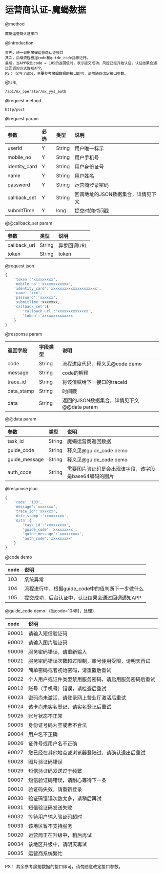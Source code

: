 # 运营商认证-魔蝎数据

@method

```
魔蝎运营商认证接口
```

@introduction

```
首先，统一调用魔蝎运营商认证接口
其次，后续流程根据code和guide_code指示进行。
最后，当APP收到code = 105的返回值时，表示提交成功，风控已经开始认证，认证结果会通过回调的方式告知APP。
PS： 仅写了部分，主要参考魔蝎数据的接口即可，请勿随意改定接口参数。
```

@URL

```
/api/mx_operator/mx_yys_auth
```

@request method

```
http/post
```

@request param

| 参数 | 必选 | 类型 | 说明 |
| :--- | :--- | :--- | :--- |
| userId | Y | String | 用户唯一标示 |
| mobile\_no | Y | String | 用户手机号 |
| identity\_card | Y | String | 用户身份证号 |
| name | Y | String | 用户姓名 |
| password | Y | String | 运营商登录密码 |
| callback\_set | Y | String | 回调地址的JSON数据集合，详情见下文 |
| submitTime | Y | long | 提交时的时间戳 |

@@callback\_set param

| 参数 | 类型 | 说明 |
| :--- | :--- | :--- |
| callback\_url | String | 异步回调URL |
| token | String | token |

@request json

```js
{
    'token':'xxxxxxxxx',
    'mobile_no':'xxxxxxxxxxxx',
    'identity_card':'xxxxxxxxxxxxxxxxxxxxx',
    'name':'xxx',
    'password':'xxxxxx',
    'submitTime':xxxxxxx,
    'callback_set':{
        'callback_url':'xxxxxxxxxxxxxx',
        'token':'xxxxxxxxxxxxxx'
    }
}
```

@response param

| 返回字段 | 字段类型 | 说明 |
| :--- | :--- | :--- |
| code | String | 流程进度代码，释义见@code demo |
| message | String | code的解释 |
| trace\_id | String | 将该值赋给下一接口的traceId |
| data\_stamp | String | 时间戳 |
| data | String | 返回的JSON数据集合，详情见下文@@data param |

@@data param

| 参数 | 类型 | 说明 |
| :--- | :--- | :--- |
| task\_id | String | 魔蝎运营商返回数据 |
| guide\_code | String | 释义见@guide\_code demo |
| guide\_message | String | 释义见@guide\_code demo |
| auth\_code | String | 需要图片验证码是会出现该字段，该字段是base64编码的图片 |

@response json

```js
{
    'code':'103',
    'message':'xxxxxxx',
    'trace_id':'xxxxxx',
    'date_stamp':'xxxxxxxxx',
    'data':{
        'task_id':'xxxxxxxxx',
        'guide_code':'xxxxxxxxx',
        'guide_message':'xxxxxxxxx',
        'auth_code':'xxxxxxxxx'
    }
}
```

@code demo

| code | 说明 |
| :--- | :--- |
| 103 | 系统异常 |
| 104 | 流程进行中，根据guide\_code中的值判断下一步做什么 |
| 105 | 提交成功，后台认证中，认证结果会通过回调通知APP |

@guide\_code demo （当code=104时，处理）

| code | 说明 |
| :--- | :--- |
| 90001 | 请输入短信验证码 |
| 90002 | 请输入图片验证码 |
| 90006 | 服务密码错误，请重新输入 |
| 90021 | 服务密码错误次数超过限制，账号使用受限，请明天再试 |
| 90009 | 简单密码或者初始密码，请重置后重试 |
| 90022 | 个人用户或证件类型禁用服务密码，请启用服务密码后重试 |
| 90012 | 账号（手机号）错误，请检查后重试 |
| 90023 | 密码尚未激活，请登录网上营业厅激活后重试 |
| 90024 | 该卡尚未实名登记，请实名登记后重试 |
| 90025 | 账号状态不正常 |
| 90005 | 身份证号码为空或者不合法 |
| 90004 | 用户名不正确 |
| 90026 | 证件号或用户名不正确 |
| 90027 | 您已经在其他地点或浏览器登陆过，请确认退出后重试 |
| 90028 | 图片验证码错误 |
| 90029 | 短信验证码发送过于频繁 |
| 90007 | 短信验证码错误，请耐心等待下一条 |
| 90010 | 验证码失效，请重新登录 |
| 90030 | 验证码错误次数太多，请稍后再试 |
| 90031 | 短信验证码发送失败 |
| 90032 | 等待用户输入验证码超时 |
| 90033 | 该地区暂不支持服务 |
| 90020 | 运营商正在升级中，稍后再试 |
| 90034 | 该地区升级中，请明天再试 |
| 90035 | 运营商系统繁忙 |

PS： 其余参考魔蝎数据的接口即可，请勿随意改定接口参数。

